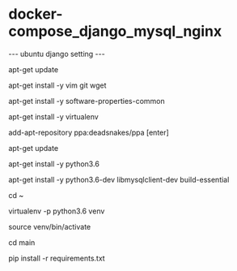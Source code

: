 # docker-compose_django_mysql_nginx

--- ubuntu django setting ---

apt-get update

apt-get install -y vim git wget

apt-get install -y software-properties-common

apt-get install -y virtualenv

add-apt-repository ppa:deadsnakes/ppa
[enter]

apt-get update

apt-get install -y python3.6

apt-get install -y python3.6-dev libmysqlclient-dev build-essential

cd ~

virtualenv -p python3.6 venv

source venv/bin/activate

cd main

pip install -r requirements.txt
